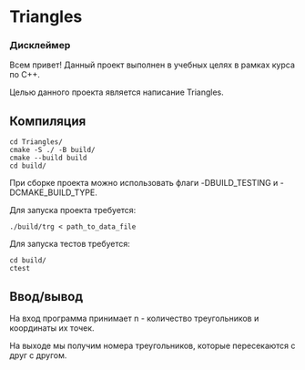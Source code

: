 # Triangles
### Дисклеймер
Всем привет!
Данный проект выполнен в учебных целях в рамках курса по C++. 

Целью данного проекта является написание Triangles.

## Компиляция
```
cd Triangles/
cmake -S ./ -B build/
cmake --build build
cd build/
```
При сборке проекта можно использовать флаги -DBUILD_TESTING и -DCMAKE_BUILD_TYPE.

Для запуска проекта требуется:

```
./build/trg < path_to_data_file
```

Для запуска тестов требуется:
```
cd build/
ctest
```

## Ввод/вывод
На вход программа принимает n - количество треугольников и координаты их точек.

На выходе мы получим номера треугольников, которые пересекаются с друг с другом.